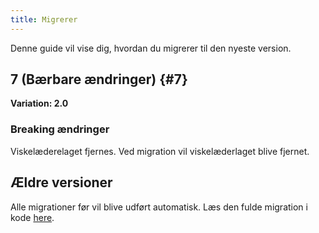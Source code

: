 ```yaml
---
title: Migrerer
---
```


Denne guide vil vise dig, hvordan du migrerer til den nyeste version.

## 7 (Bærbare ændringer) {#7}

**Variation: 2.0**

### Breaking ændringer

Viskelæderelaget fjernes. Ved migration vil viskelæderlaget blive fjernet.

## Ældre versioner

Alle migrationer før vil blive udført automatisk.
Læs den fulde migration i kode [here](https://github.com/LinwoodDev/Butterfly/blob/95825da4ebbf9ded392c863da577666dbcdda45c/app/lib/models/converter.dart#L17).
